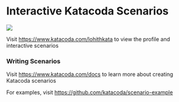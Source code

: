 # Interactive Katacoda Scenarios

[![](http://shields.katacoda.com/katacoda/lohithkata/count.svg)](https://www.katacoda.com/lohithkata "Get your profile on Katacoda.com")

Visit https://www.katacoda.com/lohithkata to view the profile and interactive scenarios

### Writing Scenarios
Visit https://www.katacoda.com/docs to learn more about creating Katacoda scenarios

For examples, visit https://github.com/katacoda/scenario-example
